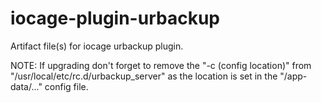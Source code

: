 # iocage-plugin-urbackup
Artifact file(s) for iocage urbackup plugin.

NOTE: If upgrading don't forget to remove the "-c (config location)" from "/usr/local/etc/rc.d/urbackup_server" as the location is set in the "/app-data/..." config file.
